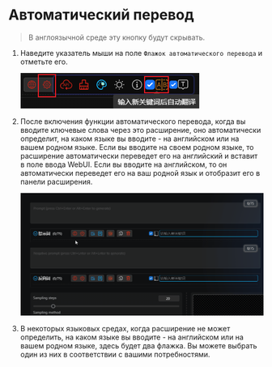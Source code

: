 # Автоматический перевод

> В англоязычной среде эту кнопку будут скрывать.

1. Наведите указатель мыши на поле `Флажок автоматического перевода` и отметьте его.

   ![](../assets/images/AutomaticTranslation/checkbox.png)

2. После включения функции автоматического перевода, когда вы вводите ключевые слова через это расширение, оно автоматически определит, на каком языке вы вводите - на английском или на вашем родном языке. Если вы вводите на своем родном языке, то расширение автоматически переведет его на английский и вставит в поле ввода WebUI. Если вы вводите на английском, то он автоматически переведет его на ваш родной язык и отобразит его в панели расширения.

   ![](../assets/images/demo.auto_translate.gif)

3. В некоторых языковых средах, когда расширение не может определить, на каком языке вы вводите - на английском или на вашем родном языке, здесь будет два флажка. Вы можете выбрать один из них в соответствии с вашими потребностями.